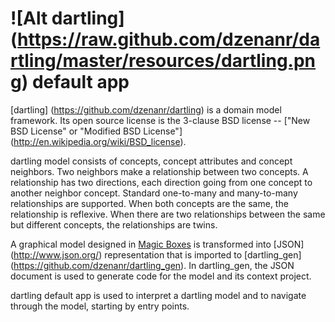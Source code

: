 # ![Alt dartling] (https://raw.github.com/dzenanr/dartling/master/resources/dartling.png) **default app**

[dartling] (https://github.com/dzenanr/dartling) is a domain model framework. 
Its open source license is the 3-clause BSD license -- 
["New BSD License" or "Modified BSD License"] 
(http://en.wikipedia.org/wiki/BSD_license).

dartling model consists of concepts, concept attributes and concept neighbors. 
Two neighbors make a relationship between two concepts. A relationship has two 
directions, each direction going from one concept to another neighbor concept. 
Standard one-to-many and many-to-many relationships are supported. When both 
concepts are the same, the relationship is reflexive. When there are two 
relationships between the same but different concepts, the relationships are 
twins.

A graphical model designed in 
[Magic Boxes](https://github.com/dzenanr/magic_boxes) is transformed into 
[JSON] (http://www.json.org/) representation that is imported to [dartling_gen] 
(https://github.com/dzenanr/dartling_gen). In dartling_gen, the JSON document 
is used to generate code for the model and its context project.

dartling default app is used to interpret a dartling model and to navigate 
through the model, starting by entry points.





